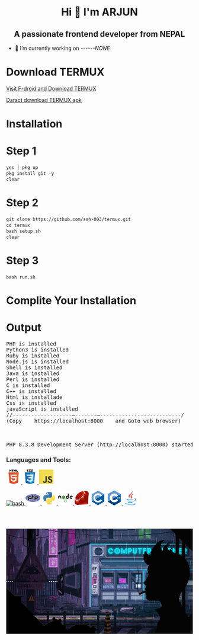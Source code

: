 <h1 align="center">Hi 👋 I'm ARJUN</h1>
<h2 align="center">A passionate frontend developer from NEPAL</h2>

- 🔭 I’m currently working on *------NONE*

# Download TERMUX 
<a href="https://f-droid.org/en/packages/com.termux/">Visit F-droid and Download TERMUX</a>

<a href="https://f-droid.org/repo/com.termux_1020.apk">Daract download TERMUX.apk</a>
# Installation

# Step 1
```
yes | pkg up
pkg install git -y
clear
```
# Step 2 
```
git clone https://github.com/ssh-003/termux.git
cd termux
bash setup.sh
clear
```
# Step 3
```
bash run.sh
```


# Complite Your Installation
# Output 
<pre>
PHP is installed
Python3 is installed
Ruby is installed
Node.js is installed
Shell is installed
Java is installed
Perl is installed
C is installed
C++ is installed
Html is installade
Css is installed
javaScript is installed
//-------------------–-------–--------------------------/
(Copy    https://localhost:8000    and Goto web browser)



PHP 8.3.8 Development Server (http://localhost:8000) started
</pre>
<h3 align="left">Languages and Tools:</h3>
<p align="left"> 
<a href="https://www.w3.org/html/" target="_blank" rel="noreferrer"> <img src="https://raw.githubusercontent.com/devicons/devicon/master/icons/html5/html5-original-wordmark.svg" alt="html5" width="40" height="40"/> </a> <a href="https://www.w3schools.com/css/" target="_blank" rel="noreferrer"> <img src="https://raw.githubusercontent.com/devicons/devicon/master/icons/css3/css3-original-wordmark.svg" alt="css3" width="40" height="40"/> </a> <a href="https://developer.mozilla.org/en-US/docs/Web/JavaScript" target="_blank" rel="noreferrer"> <img src="https://raw.githubusercontent.com/devicons/devicon/master/icons/javascript/javascript-original.svg" alt="javascript" width="40" height="40"/> </a> 

<a href="https://www.gnu.org/software/bash/" target="_blank" rel="noreferrer"> <img src="https://www.vectorlogo.zone/logos/gnu_bash/gnu_bash-icon.svg" alt="bash" width="40" height="40"/> </a><a href="https://www.php.net" target="_blank" rel="noreferrer"> <img src="https://raw.githubusercontent.com/devicons/devicon/master/icons/php/php-original.svg" alt="php" width="40" height="40"/> </a> <a href="https://www.python.org" target="_blank" rel="noreferrer"> <img src="https://raw.githubusercontent.com/devicons/devicon/master/icons/python/python-original.svg" alt="python" width="40" height="40"/> </a> <a href="https://nodejs.org" target="_blank" rel="noreferrer"> <img src="https://raw.githubusercontent.com/devicons/devicon/master/icons/nodejs/nodejs-original-wordmark.svg" alt="nodejs" width="40" height="40"/> </a> <a href="https://www.ruby-lang.org/en/" target="_blank" rel="noreferrer"> <img src="https://raw.githubusercontent.com/devicons/devicon/master/icons/ruby/ruby-original.svg" alt="ruby" width="40" height="40"/> </a> <a href="https://www.cprogramming.com/" target="_blank" rel="noreferrer"> <img src="https://raw.githubusercontent.com/devicons/devicon/master/icons/c/c-original.svg" alt="c" width="40" height="40"/> </a><a href="https://www.w3schools.com/cpp/" target="_blank" rel="noreferrer"> <img src="https://raw.githubusercontent.com/devicons/devicon/master/icons/cplusplus/cplusplus-original.svg" alt="cplusplus" width="40" height="40"/> </a> <a href="https://www.java.com" target="_blank" rel="noreferrer"> <img src="https://raw.githubusercontent.com/devicons/devicon/master/icons/java/java-original.svg" alt="java" width="40" height="40"/> </a> 

</p>
<pre> 








</pre>
<p align="center">
  <img src="https://github.com/yezz123/yezz123/blob/master/img/img.gif">
  </p>

